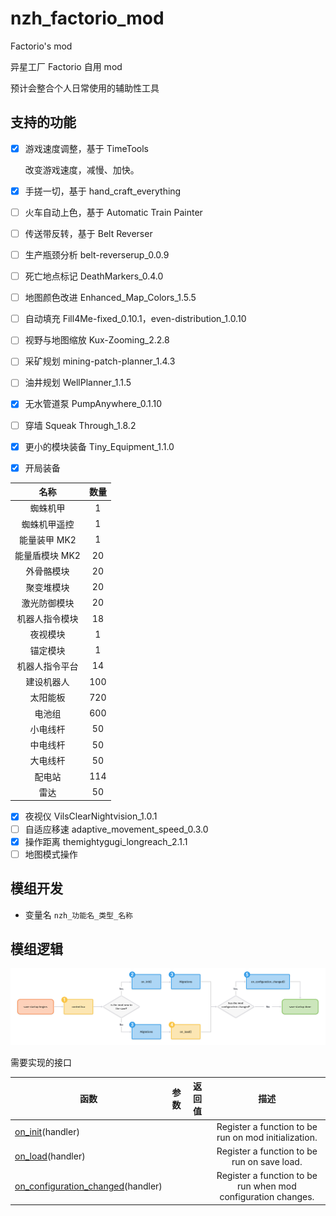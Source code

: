 # nzh_factorio_mod
Factorio's mod

异星工厂 Factorio 自用 mod

预计会整合个人日常使用的辅助性工具

## 支持的功能

- [x] 游戏速度调整，基于 TimeTools
  
  改变游戏速度，减慢、加快。

- [x] 手搓一切，基于 hand_craft_everything

- [ ] 火车自动上色，基于 Automatic Train Painter

- [ ] 传送带反转，基于 Belt Reverser
- [ ] 生产瓶颈分析 belt-reverserup_0.0.9
- [ ] 死亡地点标记 DeathMarkers_0.4.0
- [ ] 地图颜色改进 Enhanced_Map_Colors_1.5.5
- [ ] 自动填充 Fill4Me-fixed_0.10.1，even-distribution_1.0.10
- [ ] 视野与地图缩放 Kux-Zooming_2.2.8
- [ ] 采矿规划 mining-patch-planner_1.4.3
- [ ] 油井规划 WellPlanner_1.1.5
- [x] 无水管道泵 PumpAnywhere_0.1.10
- [ ] 穿墙 Squeak Through_1.8.2
- [x] 更小的模块装备 Tiny_Equipment_1.1.0
- [x] 开局装备

|      名称      | 数量 |
| :------------: | :--: |
|    蜘蛛机甲    |  1   |
|  蜘蛛机甲遥控  |  1   |
|  能量装甲 MK2  |  1   |
| 能量盾模块 MK2 |  20  |
|   外骨骼模块   |  20  |
|   聚变堆模块   |  20  |
|  激光防御模块  |  20  |
| 机器人指令模块 |  18  |
|    夜视模块    |  1   |
|    锚定模块    |  1   |
| 机器人指令平台 |  14  |
|   建设机器人   | 100  |
|    太阳能板    | 720  |
|     电池组     | 600  |
|    小电线杆    |  50  |
|    中电线杆    |  50  |
|    大电线杆    |  50  |
|     配电站     | 114  |
|      雷达      |  50  |

- [x] 夜视仪 VilsClearNightvision_1.0.1
- [ ] 自适应移速 adaptive_movement_speed_0.3.0
- [x] 操作距离 themightygugi_longreach_2.1.1
- [ ] 地图模式操作

## 模组开发

- 变量名
  `nzh_功能名_类型_名称`

## 模组逻辑

![control-stage](./.README.assets/control-stage.png)



需要实现的接口

| 函数                                                         | 参数 | 返回值 |                             描述                             |
| ------------------------------------------------------------ | ---- | ------ | :----------------------------------------------------------: |
| [on_init](https://lua-api.factorio.com/latest/LuaBootstrap.html#LuaBootstrap.on_init)(handler) |      |        |     Register a function to be run on mod initialization.     |
| [on_load](https://lua-api.factorio.com/latest/LuaBootstrap.html#LuaBootstrap.on_load)(handler) |      |        |         Register a function to be run on save load.          |
| [on_configuration_changed](https://lua-api.factorio.com/latest/LuaBootstrap.html#LuaBootstrap.on_configuration_changed)(handler) |      |        | Register a function to be run when mod configuration changes. |
